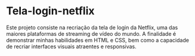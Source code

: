 # Tela-login-netflix
Este projeto consiste na recriação da tela de login da Netflix, uma das maiores plataformas de streaming de vídeo do mundo. A finalidade é demonstrar minhas habilidades em HTML e CSS,  bem como a capacidade de recriar interfaces visuais atraentes e responsivas.

